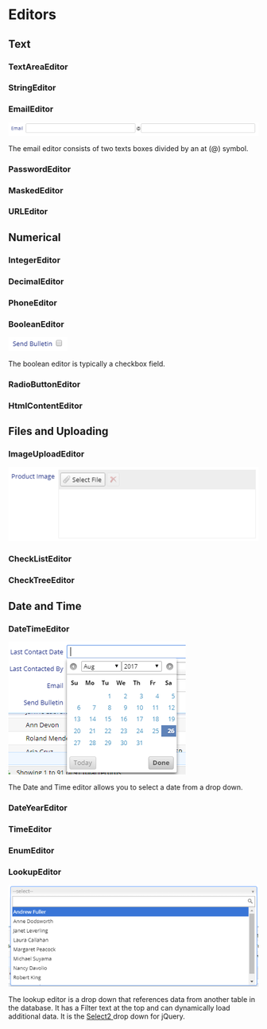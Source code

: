 # Editors

## Text

### TextAreaEditor

### StringEditor

### EmailEditor

![](/assets/email.png)

The email editor consists of two texts boxes divided by an at \(@\) symbol.

### PasswordEditor

### MaskedEditor

### URLEditor

### 

## Numerical

### IntegerEditor

### DecimalEditor

### PhoneEditor

### BooleanEditor

![](/assets/bool.png)

The boolean editor is typically a checkbox field.

### RadioButtonEditor

### HtmlContentEditor

## Files and Uploading

### ImageUploadEditor

![](/assets/filesel.png)

### 

### 

### 

### CheckListEditor

### CheckTreeEditor

## Date and Time

### DateTimeEditor

![](/assets/date.png)

The Date and Time editor allows you to select a date from a drop down.

### DateYearEditor

### TimeEditor

### EnumEditor

### LookupEditor

![](/assets/lookup.png)

The lookup editor is a drop down that references data from another table in the database. It has a Filter text at the top and can dynamically load additional data. It is the [Select2 ](http://select2.github.io/select2/)drop down for jQuery.

### 

### 



